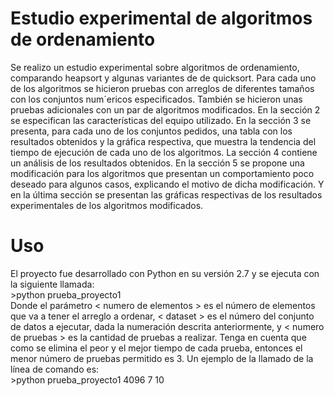 # Estudio experimental de algoritmos de ordenamiento

Se realizo un estudio experimental sobre algoritmos de ordenamiento, comparando heapsort y algunas variantes de de quicksort. Para cada uno de los algoritmos se hicieron pruebas con arreglos de diferentes tamaños con los conjuntos num´ericos especificados. También se hicieron unas pruebas adicionales con un par de algoritmos modificados. En la sección 2 se especifican las características del equipo utilizado. En la sección 3 se presenta, para cada uno de los conjuntos pedidos, una tabla con los resultados obtenidos y la gráfica respectiva, que muestra la tendencia del tiempo de ejecución de cada uno de los algoritmos. La sección 4 contiene un análisis de los resultados obtenidos. En la sección 5 se propone una modificación para los algoritmos que presentan un comportamiento poco deseado para algunos casos, explicando el motivo de dicha modificación. Y en la última sección se presentan las gráficas respectivas de los resultados experimentales de los algoritmos modificados.

# Uso
El proyecto fue desarrollado con Python en su versión 2.7 y se ejecuta con la siguiente llamada:
<br />  >python prueba_proyecto1 <numero de elementos> <dataset> <numero de pruebas>
<br>Donde el parámetro < numero de elementos > es el número de elementos que va a tener el arreglo a ordenar, < dataset > es el número del conjunto de datos a ejecutar, dada la numeración descrita anteriormente, y < numero de pruebas > es la cantidad de pruebas a realizar. Tenga en cuenta que como se elimina el peor y el mejor tiempo de cada prueba, entonces el menor número de pruebas permitido es 3. Un ejemplo de la llamado de la línea de comando es:
<br />  >python prueba_proyecto1 4096 7 10
